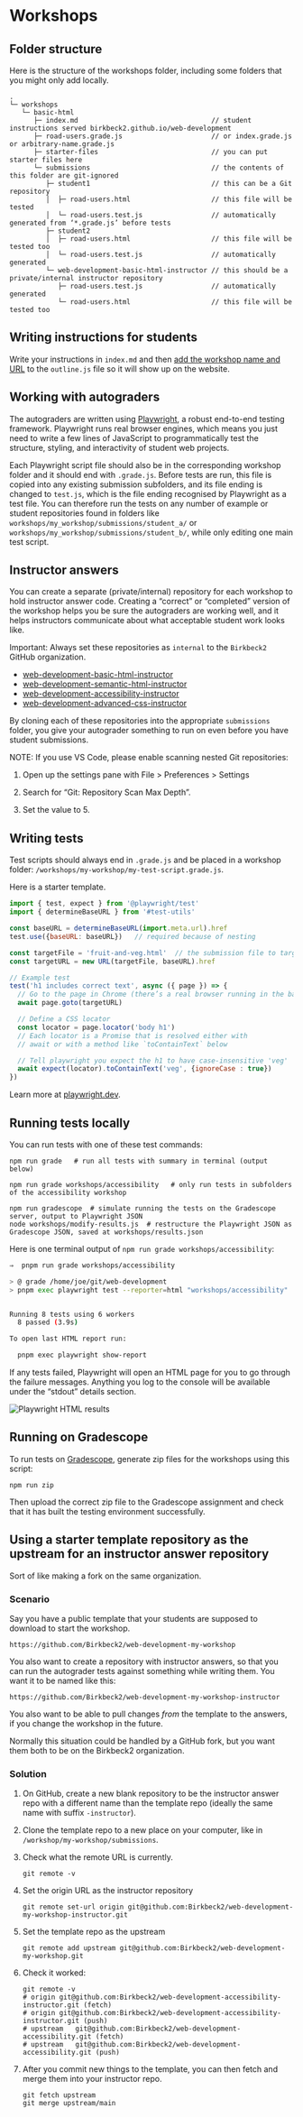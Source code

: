 # Workshops

## Folder structure

Here is the structure of the workshops folder, including some folders that you
might only add locally.

```
.
└─ workshops
   └─ basic-html
      ├─ index.md                                 // student instructions served birkbeck2.github.io/web-development
      ├─ road-users.grade.js                      // or index.grade.js or arbitrary-name.grade.js
      ├─ starter-files                            // you can put starter files here
      └─ submissions                              // the contents of this folder are git-ignored
         ├─ student1                              // this can be a Git repository
         │  ├─ road-users.html                    // this file will be tested
         │  └─ road-users.test.js                 // automatically generated from ‘*.grade.js’ before tests
         ├─ student2
         │  ├─ road-users.html                    // this file will be tested too
         │  └─ road-users.test.js                 // automatically generated
         └─ web-development-basic-html-instructor // this should be a private/internal instructor repository
            ├─ road-users.test.js                 // automatically generated
            └─ road-users.html                    // this file will be tested too
```

## Writing instructions for students

Write your instructions in `index.md` and then [add the workshop name and
URL](https://github.com/Birkbeck2/web-development/blob/main/README.md#adding-navigation-for-lectures-and-workshops)
to the `outline.js` file so it will show up on the website.

## Working with autograders

The autograders are written using [Playwright](https://playwright.dev/),
a robust end-to-end testing framework. Playwright runs real browser
engines, which means you just need to write a few lines of JavaScript to
programmatically test the structure, styling, and interactivity of student
web projects.

Each Playwright script file should also be in the corresponding workshop
folder and it should end with `.grade.js`. Before tests are run, this
file is copied into any existing submission subfolders, and its file ending is
changed to `test.js`, which is the file ending recognised by Playwright as
a test file. You can therefore run the tests on any number of example or
student repositories found in folders like
`workshops/my_workshop/submissions/student_a/` or
`workshops/my_workshop/submissions/student_b/`, while only editing one
main test script.

## Instructor answers

You can create a separate (private/internal) repository for each workshop
to hold instructor answer code. Creating a “correct” or “completed”
version of the workshop helps you be sure the autograders are working
well, and it helps instructors communicate about what acceptable student
work looks like.

Important: Always set these repositories as `internal` to the `Birkbeck2`
GitHub organization.

- [web-development-basic-html-instructor](https://github.com/Birkbeck2/web-development-basic-html-instructor)
- [web-development-semantic-html-instructor](https://github.com/Birkbeck2/web-development-semantic-html-instructor)
- [web-development-accessibility-instructor](https://github.com/Birkbeck2/web-development-accessibility-instructor)
- [web-development-advanced-css-instructor](https://github.com/Birkbeck2/web-development-advanced-css-instructor)

By cloning each of these repositories into the appropriate `submissions`
folder, you give your autograder something to run on even before you have
student submissions.

NOTE: If you use VS Code, please enable scanning nested Git repositories:

1. Open up the settings pane with File > Preferences > Settings

2. Search for “Git: Repository Scan Max Depth”.

3. Set the value to 5.

## Writing tests

Test scripts should always end in `.grade.js` and be placed in a workshop
folder: `/workshops/my-workshop/my-test-script.grade.js`.

Here is a starter template.

```js
import { test, expect } from '@playwright/test'
import { determineBaseURL } from '#test-utils'

const baseURL = determineBaseURL(import.meta.url).href
test.use({baseURL: baseURL})   // required because of nesting

const targetFile = 'fruit-and-veg.html'  // the submission file to target
const targetURL = new URL(targetFile, baseURL).href

// Example test
test('h1 includes correct text', async ({ page }) => {
  // Go to the page in Chrome (there’s a real browser running in the background)
  await page.goto(targetURL)

  // Define a CSS locator
  const locator = page.locator('body h1')
  // Each locator is a Promise that is resolved either with
  // await or with a method like `toContainText` below

  // Tell playwright you expect the h1 to have case-insensitive 'veg'
  await expect(locator).toContainText('veg', {ignoreCase : true})
})
```

Learn more at [playwright.dev](https://playwright.dev/docs/writing-tests).

## Running tests locally

You can run tests with one of these test commands:

```shell
npm run grade   # run all tests with summary in terminal (output below)

npm run grade workshops/accessibility   # only run tests in subfolders of the accessibility workshop

npm run gradescope  # simulate running the tests on the Gradescope server, output to Playwright JSON
node workshops/modify-results.js  # restructure the Playwright JSON as Gradescope JSON, saved at workshops/results.json
```

Here is one terminal output of `npm run grade workshops/accessibility`:

```sh
⇒  pnpm run grade workshops/accessibility

> @ grade /home/joe/git/web-development
> pnpm exec playwright test --reporter=html "workshops/accessibility"


Running 8 tests using 6 workers
  8 passed (3.9s)

To open last HTML report run:

  pnpm exec playwright show-report
```

If any tests failed, Playwright will open an HTML page for you to go through
the failure messages. Anything you log to the console will be available under
the “stdout” details section.

![Playwright HTML results](lectures/images/playwright-html-reporter.png)

## Running on Gradescope

To run tests on
[Gradescope](https://gradescope-autograders.readthedocs.io/en/latest/),
generate zip files for the workshops using this script:

```shell
npm run zip
```

Then upload the correct zip file to the Gradescope assignment and check
that it has built the testing environment successfully.

## Using a starter template repository as the upstream for an instructor answer repository

Sort of like making a fork on the same organization.

### Scenario

Say you have a public template that your students are supposed to download
to start the workshop.

```
https://github.com/Birkbeck2/web-development-my-workshop
```

You also want to create a repository with instructor answers, so that you
can run the autograder tests against something while writing them. You
want it to be named like this:

```
https://github.com/Birkbeck2/web-development-my-workshop-instructor
```

You also want to be able to pull changes *from* the template to the
answers, if you change the workshop in the future.

Normally this situation could be handled by a GitHub fork, but you want
them both to be on the Birkbeck2 organization.

### Solution

1. On GitHub, create a new blank repository to be the instructor answer
   repo with a different name than the template repo (ideally the same
   name with suffix `-instructor`).

2. Clone the template repo to a new place on your computer, like in
   `/workshop/my-workshop/submissions`.

3. Check what the remote URL is currently.

   ```
   git remote -v
   ```

4. Set the origin URL as the instructor repository

   ```
   git remote set-url origin git@github.com:Birkbeck2/web-development-my-workshop-instructor.git
   ```

5. Set the template repo as the upstream

   ```
   git remote add upstream git@github.com:Birkbeck2/web-development-my-workshop.git
   ```

6. Check it worked:

   ```
   git remote -v
   # origin	git@github.com:Birkbeck2/web-development-accessibility-instructor.git (fetch)
   # origin	git@github.com:Birkbeck2/web-development-accessibility-instructor.git (push)
   # upstream	git@github.com:Birkbeck2/web-development-accessibility.git (fetch)
   # upstream	git@github.com:Birkbeck2/web-development-accessibility.git (push)
   ```

7. After you commit new things to the template, you can then fetch and
   merge them into your instructor repo.

   ```
   git fetch upstream
   git merge upstream/main
   ```
